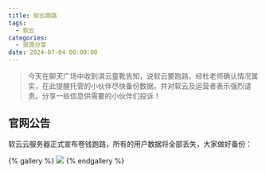 ```yaml
---
title: 软云跑路
tags:
  - 软云
categories:
  - 资源分享
date: 2024-07-04 00:00:00
---
```


> 今天在聊天广场中收到淇云童靴告知，说软云要跑路，经杜老师确认情况属实，在此提醒托管的小伙伴尽快备份数据，并对软云及运营者表示强烈谴责。分享一些信息供需要的小伙伴们投诉！

<!-- more -->

## 官网公告

软云云服务器正式宣布卷钱跑路，所有的用户数据将全部丢失，大家做好备份：

{% gallery %}
![](https://cdn.dusays.com/2024/07/725-1.jpg)
{% endgallery %}

## 
